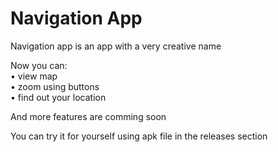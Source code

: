 # Navigation App
  
Navigation app is an app with a very creative name  
  
Now you can:  
  • view map  
  • zoom using buttons  
  • find out your location  
  
And more features are comming soon  
  
You can try it for yourself using apk file in the releases section
